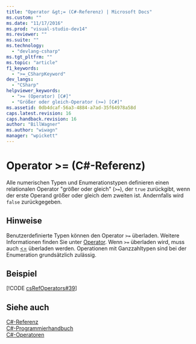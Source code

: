 ```yaml
---
title: "Operator &gt;= (C#-Referenz) | Microsoft Docs"
ms.custom: ""
ms.date: "11/17/2016"
ms.prod: "visual-studio-dev14"
ms.reviewer: ""
ms.suite: ""
ms.technology: 
  - "devlang-csharp"
ms.tgt_pltfrm: ""
ms.topic: "article"
f1_keywords: 
  - ">=_CSharpKeyword"
dev_langs: 
  - "CSharp"
helpviewer_keywords: 
  - ">= (Operator) [C#]"
  - "Größer oder gleich-Operator (>=) [C#]"
ms.assetid: 0db4dcaf-56a3-4884-a7ad-35f64978a58d
caps.latest.revision: 16
caps.handback.revision: 16
author: "BillWagner"
ms.author: "wiwagn"
manager: "wpickett"
---
```

# Operator &gt;= (C#-Referenz)
Alle numerischen Typen und Enumerationstypen definieren einen relationalen Operator "größer oder gleich" \(`>=`\), der `true` zurückgibt, wenn der erste Operand größer oder gleich dem zweiten ist. Andernfalls wird `false` zurückgegeben.  
  
## Hinweise  
 Benutzerdefinierte Typen können den Operator `>=` überladen.  Weitere Informationen finden Sie unter [Operator](../../../csharp/language-reference/keywords/operator.md).  Wenn `>=` überladen wird, muss auch [\<\=](../../../csharp/language-reference/operators/less-than-equal-operator.md) überladen werden.  Operationen mit Ganzzahltypen sind bei der Enumeration grundsätzlich zulässig.  
  
## Beispiel  
 [!CODE [csRefOperators#39](../CodeSnippet/VS_Snippets_VBCSharp/csrefOperators#39)]  
  
## Siehe auch  
 [C\#\-Referenz](../../../csharp/language-reference/index.md)   
 [C\#\-Programmierhandbuch](../../../csharp/programming-guide/index.md)   
 [C\#\-Operatoren](../../../csharp/language-reference/operators/index.md)